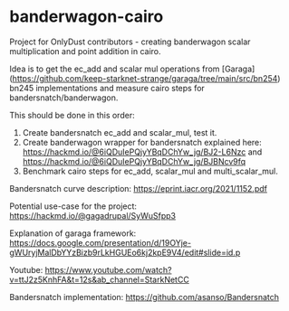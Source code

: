 # banderwagon-cairo
Project for OnlyDust contributors - creating banderwagon scalar multiplication and point addition in cairo.

Idea is to get the ec_add and scalar mul operations from [Garaga] (https://github.com/keep-starknet-strange/garaga/tree/main/src/bn254) bn245 implementations and measure cairo steps for bandersnatch/banderwagon.

This should be done in this order:

1. Create bandersnatch ec_add and scalar_mul, test it.
2. Create banderwagon wrapper for bandersnatch explained here: https://hackmd.io/@6iQDuIePQjyYBqDChYw_jg/BJ2-L6Nzc and https://hackmd.io/@6iQDuIePQjyYBqDChYw_jg/BJBNcv9fq
3. Benchmark cairo steps for ec_add, scalar_mul and multi_scalar_mul.



Bandersnatch curve description: https://eprint.iacr.org/2021/1152.pdf

Potential use-case for the project: https://hackmd.io/@gagadrupal/SyWuSfpp3

Explanation of garaga framework: https://docs.google.com/presentation/d/19OYje-gWUryjMalDbYYzBizb9rLkHGUEo6kj2kpE9V4/edit#slide=id.p

Youtube: https://www.youtube.com/watch?v=ttJ2z5KnhFA&t=12s&ab_channel=StarkNetCC

Bandersnatch implementation: https://github.com/asanso/Bandersnatch

